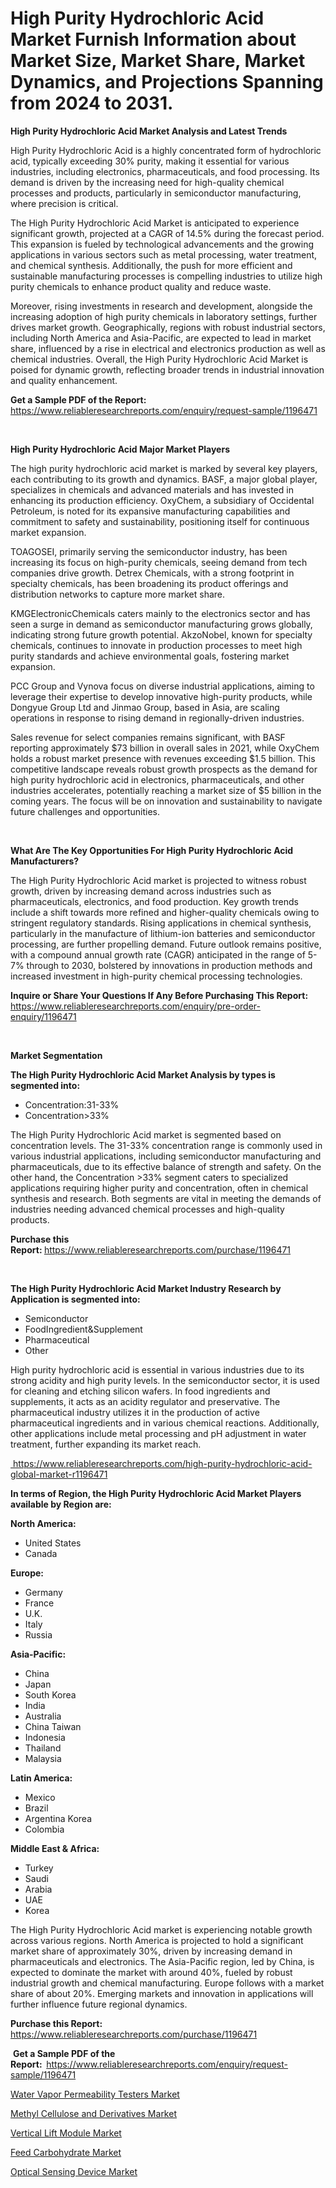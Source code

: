 <p><h1>High Purity Hydrochloric Acid Market Furnish Information about Market Size, Market Share, Market Dynamics, and Projections Spanning from 2024 to 2031.</h1></p><p><strong>High Purity Hydrochloric Acid Market Analysis and Latest Trends</strong></p>
<p><p>High Purity Hydrochloric Acid is a highly concentrated form of hydrochloric acid, typically exceeding 30% purity, making it essential for various industries, including electronics, pharmaceuticals, and food processing. Its demand is driven by the increasing need for high-quality chemical processes and products, particularly in semiconductor manufacturing, where precision is critical.</p><p>The High Purity Hydrochloric Acid Market is anticipated to experience significant growth, projected at a CAGR of 14.5% during the forecast period. This expansion is fueled by technological advancements and the growing applications in various sectors such as metal processing, water treatment, and chemical synthesis. Additionally, the push for more efficient and sustainable manufacturing processes is compelling industries to utilize high purity chemicals to enhance product quality and reduce waste.</p><p>Moreover, rising investments in research and development, alongside the increasing adoption of high purity chemicals in laboratory settings, further drives market growth. Geographically, regions with robust industrial sectors, including North America and Asia-Pacific, are expected to lead in market share, influenced by a rise in electrical and electronics production as well as chemical industries. Overall, the High Purity Hydrochloric Acid Market is poised for dynamic growth, reflecting broader trends in industrial innovation and quality enhancement.</p></p>
<p><strong>Get a Sample PDF of the Report:&nbsp;</strong> <a href="https://www.reliableresearchreports.com/enquiry/request-sample/1196471?utm_campaign=12&utm_medium=2&utm_source=Github&utm_content=ia&utm_term=29102024&utm_id=high-purity-hydrochloric-acid">https://www.reliableresearchreports.com/enquiry/request-sample/1196471</a></p>
<p>&nbsp;</p>
<p><strong>High Purity Hydrochloric Acid Major Market Players</strong></p>
<p><p>The high purity hydrochloric acid market is marked by several key players, each contributing to its growth and dynamics. BASF, a major global player, specializes in chemicals and advanced materials and has invested in enhancing its production efficiency. OxyChem, a subsidiary of Occidental Petroleum, is noted for its expansive manufacturing capabilities and commitment to safety and sustainability, positioning itself for continuous market expansion.</p><p>TOAGOSEI, primarily serving the semiconductor industry, has been increasing its focus on high-purity chemicals, seeing demand from tech companies drive growth. Detrex Chemicals, with a strong footprint in specialty chemicals, has been broadening its product offerings and distribution networks to capture more market share.</p><p>KMGElectronicChemicals caters mainly to the electronics sector and has seen a surge in demand as semiconductor manufacturing grows globally, indicating strong future growth potential. AkzoNobel, known for specialty chemicals, continues to innovate in production processes to meet high purity standards and achieve environmental goals, fostering market expansion.</p><p>PCC Group and Vynova focus on diverse industrial applications, aiming to leverage their expertise to develop innovative high-purity products, while Dongyue Group Ltd and Jinmao Group, based in Asia, are scaling operations in response to rising demand in regionally-driven industries.</p><p>Sales revenue for select companies remains significant, with BASF reporting approximately $73 billion in overall sales in 2021, while OxyChem holds a robust market presence with revenues exceeding $1.5 billion. This competitive landscape reveals robust growth prospects as the demand for high purity hydrochloric acid in electronics, pharmaceuticals, and other industries accelerates, potentially reaching a market size of $5 billion in the coming years. The focus will be on innovation and sustainability to navigate future challenges and opportunities.</p></p>
<p>&nbsp;</p>
<p><strong>What Are The Key Opportunities For High Purity Hydrochloric Acid Manufacturers?</strong></p>
<p><p>The High Purity Hydrochloric Acid market is projected to witness robust growth, driven by increasing demand across industries such as pharmaceuticals, electronics, and food production. Key growth trends include a shift towards more refined and higher-quality chemicals owing to stringent regulatory standards. Rising applications in chemical synthesis, particularly in the manufacture of lithium-ion batteries and semiconductor processing, are further propelling demand. Future outlook remains positive, with a compound annual growth rate (CAGR) anticipated in the range of 5-7% through to 2030, bolstered by innovations in production methods and increased investment in high-purity chemical processing technologies.</p></p>
<p><strong>Inquire or Share Your Questions If Any Before Purchasing This Report:</strong> <a href="https://www.reliableresearchreports.com/enquiry/pre-order-enquiry/1196471?utm_campaign=12&utm_medium=2&utm_source=Github&utm_content=ia&utm_term=29102024&utm_id=high-purity-hydrochloric-acid">https://www.reliableresearchreports.com/enquiry/pre-order-enquiry/1196471</a></p>
<p>&nbsp;</p>
<p><strong>Market Segmentation</strong></p>
<p><strong>The High Purity Hydrochloric Acid Market Analysis by types is segmented into:</strong></p>
<p><ul><li>Concentration:31-33%</li><li>Concentration>33%</li></ul></p>
<p><p>The High Purity Hydrochloric Acid market is segmented based on concentration levels. The 31-33% concentration range is commonly used in various industrial applications, including semiconductor manufacturing and pharmaceuticals, due to its effective balance of strength and safety. On the other hand, the Concentration >33% segment caters to specialized applications requiring higher purity and concentration, often in chemical synthesis and research. Both segments are vital in meeting the demands of industries needing advanced chemical processes and high-quality products.</p></p>
<p><strong>Purchase this Report:&nbsp;</strong><a href="https://www.reliableresearchreports.com/purchase/1196471?utm_campaign=12&utm_medium=2&utm_source=Github&utm_content=ia&utm_term=29102024&utm_id=high-purity-hydrochloric-acid">https://www.reliableresearchreports.com/purchase/1196471</a></p>
<p>&nbsp;</p>
<p><strong>The High Purity Hydrochloric Acid Market Industry Research by Application is segmented into:</strong></p>
<p><ul><li>Semiconductor</li><li>FoodIngredient&Supplement</li><li>Pharmaceutical</li><li>Other</li></ul></p>
<p><p>High purity hydrochloric acid is essential in various industries due to its strong acidity and high purity levels. In the semiconductor sector, it is used for cleaning and etching silicon wafers. In food ingredients and supplements, it acts as an acidity regulator and preservative. The pharmaceutical industry utilizes it in the production of active pharmaceutical ingredients and in various chemical reactions. Additionally, other applications include metal processing and pH adjustment in water treatment, further expanding its market reach.</p></p>
<p><a href="https://www.reliableresearchreports.com/high-purity-hydrochloric-acid-global-market-r1196471?utm_campaign=12&utm_medium=2&utm_source=Github&utm_content=ia&utm_term=29102024&utm_id=high-purity-hydrochloric-acid">&nbsp;https://www.reliableresearchreports.com/high-purity-hydrochloric-acid-global-market-r1196471</a></p>
<p><strong>In terms of Region, the High Purity Hydrochloric Acid Market Players available by Region are:</strong></p>
<p>
    <p> <strong> North America: </strong>
        <ul>
            <li>United States</li>
            <li>Canada</li>
        </ul>
        </p> 
    <p> <strong> Europe: </strong>
        <ul>
            <li>Germany</li>
            <li>France</li>
            <li>U.K.</li>
            <li>Italy</li>
            <li>Russia</li>
        </ul>
        </p> 
    <p> <strong> Asia-Pacific: </strong>
        <ul>
            <li>China</li>
            <li>Japan</li>
            <li>South Korea</li>
            <li>India</li>
            <li>Australia</li>
            <li>China Taiwan</li>
            <li>Indonesia</li>
            <li>Thailand</li>
            <li>Malaysia</li>
        </ul>
        </p> 
    <p> <strong> Latin America: </strong>
        <ul>
            <li>Mexico</li>
            <li>Brazil</li>
            <li>Argentina Korea</li>
            <li>Colombia</li>
        </ul>
        </p> 
    <p> <strong> Middle East & Africa: </strong>
        <ul>
            <li>Turkey</li>
            <li>Saudi</li>
            <li>Arabia</li>
            <li>UAE</li>
            <li>Korea</li>
        </ul>
    </p>
    </p>
<p><p>The High Purity Hydrochloric Acid market is experiencing notable growth across various regions. North America is projected to hold a significant market share of approximately 30%, driven by increasing demand in pharmaceuticals and electronics. The Asia-Pacific region, led by China, is expected to dominate the market with around 40%, fueled by robust industrial growth and chemical manufacturing. Europe follows with a market share of about 20%. Emerging markets and innovation in applications will further influence future regional dynamics.</p></p>
<p><strong>Purchase this Report: </strong><a href="https://www.reliableresearchreports.com/purchase/1196471?utm_campaign=12&utm_medium=2&utm_source=Github&utm_content=ia&utm_term=29102024&utm_id=high-purity-hydrochloric-acid">https://www.reliableresearchreports.com/purchase/1196471</a></p>
<p>&nbsp;<strong>Get a Sample PDF of the Report:&nbsp;&nbsp;</strong><a href="https://www.reliableresearchreports.com/enquiry/request-sample/1196471?utm_campaign=12&utm_medium=2&utm_source=Github&utm_content=ia&utm_term=29102024&utm_id=high-purity-hydrochloric-acid">https://www.reliableresearchreports.com/enquiry/request-sample/1196471</a></p>
<p><strong></strong></p>
<p><p><a href="https://issuu.com/reportprime-2/docs/water-vapor-permeability-testers-ma_753ee34f286f7f?utm_campaign=12&utm_medium=2&utm_source=Github&utm_content=ia&utm_term=29102024&utm_id=high-purity-hydrochloric-acid">Water Vapor Permeability Testers Market</a></p><p><a href="https://github.com/GenaGaines34/Market-Research-Report-List-1/blob/main/methyl-cellulose-and-derivatives-market.md?utm_campaign=12&utm_medium=2&utm_source=Github&utm_content=ia&utm_term=29102024&utm_id=high-purity-hydrochloric-acid">Methyl Cellulose and Derivatives Market</a></p><p><a href="https://www.linkedin.com/pulse/vertical-lift-module-market-segmentation-in-depth-analysis-aj1je?utm_campaign=12&utm_medium=2&utm_source=Github&utm_content=ia&utm_term=29102024&utm_id=high-purity-hydrochloric-acid">Vertical Lift Module Market</a></p><p><a href="https://github.com/shauntarfpso/Market-Research-Report-List-1/blob/main/feed-carbohydrate-market.md?utm_campaign=12&utm_medium=2&utm_source=Github&utm_content=ia&utm_term=29102024&utm_id=high-purity-hydrochloric-acid">Feed Carbohydrate Market</a></p><p><a href="https://www.linkedin.com/pulse/optical-sensing-device-landscape-product-spectrum-market-cf2zc?utm_campaign=12&utm_medium=2&utm_source=Github&utm_content=ia&utm_term=29102024&utm_id=high-purity-hydrochloric-acid">Optical Sensing Device Market</a></p></p>